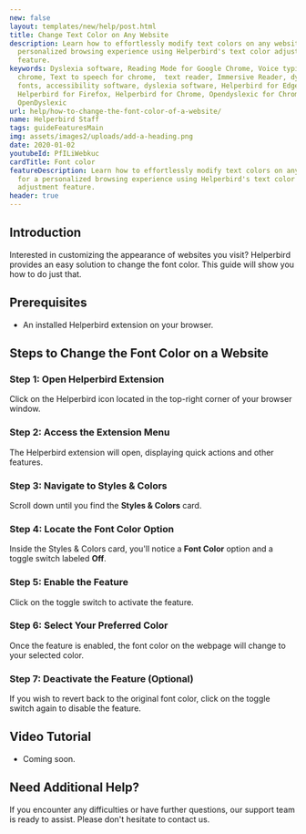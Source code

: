 ```yaml
---
new: false
layout: templates/new/help/post.html
title: Change Text Color on Any Website
description: Learn how to effortlessly modify text colors on any website for a
  personalized browsing experience using Helperbird's text color adjustment
  feature.
keywords: Dyslexia software, Reading Mode for Google Chrome, Voice typing for
  chrome, Text to speech for chrome,  text reader, Immersive Reader, dyslexia
  fonts, accessibility software, dyslexia software, Helperbird for Edge,
  Helperbird for Firefox, Helperbird for Chrome, Opendyslexic for Chrome,
  OpenDyslexic
url: help/how-to-change-the-font-color-of-a-website/
name: Helperbird Staff
tags: guideFeaturesMain
img: assets/images2/uploads/add-a-heading.png
date: 2020-01-02
youtubeId: PfILiWebkuc
cardTitle: Font color
featureDescription: Learn how to effortlessly modify text colors on any website
  for a personalized browsing experience using Helperbird's text color
  adjustment feature.
header: true
---
```

## Introduction

Interested in customizing the appearance of websites you visit? Helperbird provides an easy solution to change the font color. This guide will show you how to do just that.

## Prerequisites

- An installed Helperbird extension on your browser.

## Steps to Change the Font Color on a Website

### Step 1: Open Helperbird Extension

Click on the Helperbird icon located in the top-right corner of your browser window.

### Step 2: Access the Extension Menu

The Helperbird extension will open, displaying quick actions and other features.

### Step 3: Navigate to Styles & Colors

Scroll down until you find the **Styles & Colors** card.

### Step 4: Locate the Font Color Option

Inside the Styles & Colors card, you'll notice a **Font Color** option and a toggle switch labeled **Off**.

### Step 5: Enable the Feature

Click on the toggle switch to activate the feature.

### Step 6: Select Your Preferred Color

Once the feature is enabled, the font color on the webpage will change to your selected color.

### Step 7: Deactivate the Feature (Optional)

If you wish to revert back to the original font color, click on the toggle switch again to disable the feature.

## Video Tutorial

- Coming soon.

## Need Additional Help?

If you encounter any difficulties or have further questions, our support team is ready to assist. Please don't hesitate to contact us.
